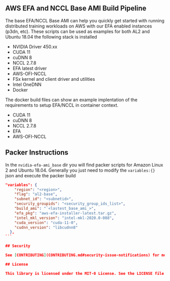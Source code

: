 ## AWS EFA and NCCL Base AMI Build Pipeline
The base EFA/NCCL Base AMI can help you quickly get started with running distributed training workloads on AWS with our EFA enabled instances (p3dn, etc).
These scripts can be used as examples for both AL2 and Ubuntu 18.04 the following stack is installed 

- NVIDIA Driver 450.xx
- CUDA 11
- cuDNN 8
- NCCL 2.7.8
- EFA latest driver
- AWS-OFI-NCCL 
- FSx kernel and client driver and utilities
- Intel OneDNN
- Docker

The docker build files can show an example implentation of the requirements to setup EFA/NCCL in container context.

- CUDA 11
- cuDNN 8
- NCCL 2.7.8
- EFA
- AWS-OFI-NCCL

## Packer Instructions
In the `nvidia-efa-ami_base` dir you will find packer scripts for Amazon Linux 2 and Ubuntu 18.04. Generally you just need to modify the `variables:{}` json and execute the packer build
````json
"variables": {
    "region": "<region>",
    "flag": "al2-base",
    "subnet_id": "<subnetid>",
    "security_groupids": "<security_group_ids_list>",
    "build_ami": "`<lastest_base_ami_>",
    "efa_pkg": "aws-efa-installer-latest.tar.gz",
    "intel_mkl_version": "intel-mkl-2020.0-088",
    "cuda_version": "cuda-11-0",
    "cudnn_version": "libcudnn8"
  },
```  

## Security

See [CONTRIBUTING](CONTRIBUTING.md#security-issue-notifications) for more information.

## License

This library is licensed under the MIT-0 License. See the LICENSE file.

